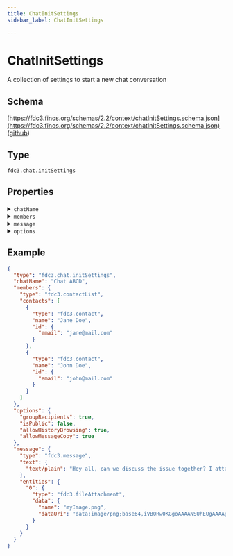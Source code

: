 ```yaml
---
title: ChatInitSettings
sidebar_label: ChatInitSettings

---
```


# ChatInitSettings

A collection of settings to start a new chat conversation

## Schema

[https://fdc3.finos.org/schemas/2.2/context/chatInitSettings.schema.json](https://fdc3.finos.org/schemas/2.2/context/chatInitSettings.schema.json) ([github](https://github.com/finos/FDC3/tree/main/packages/fdc3-context/schemas/context/chatInitSettings.schema.json))

## Type

`fdc3.chat.initSettings`

## Properties

<details>
  <summary><code>chatName</code></summary>

**type**: `string`

Name to apply to the chat created

</details>

<details>
  <summary><code>members</code></summary>

**type**: [ContactList](ContactList)

Contacts to add to the chat

</details>

<details>
  <summary><code>message</code></summary>

**One of:**

- **type**: `string`
- **type**: [Message](Message)

An initial message to post in the chat when created.

</details>

<details>
  <summary><code>options</code></summary>

**type**: `object`

**Subproperties:**

<details>
  <summary><code>groupRecipients</code></summary>

**type**: `boolean`

if false a separate chat will be created for each member

</details>

<details>
  <summary><code>isPublic</code></summary>

**type**: `boolean`

if true the room will be visible to everyone in the chat application

</details>

<details>
  <summary><code>allowHistoryBrowsing</code></summary>

**type**: `boolean`

if true members will be allowed to browse past messages

</details>

<details>
  <summary><code>allowMessageCopy</code></summary>

**type**: `boolean`

if true members will be allowed to copy/paste messages

</details>

<details>
  <summary><code>allowAddUser</code></summary>

**type**: `boolean`

if true members will be allowed to add other members to the chat

</details>

Option settings that affect the creation of the chat

</details>

## Example

```json
{
  "type": "fdc3.chat.initSettings",
  "chatName": "Chat ABCD",
  "members": {
    "type": "fdc3.contactList",
    "contacts": [
      {
        "type": "fdc3.contact",
        "name": "Jane Doe",
        "id": {
          "email": "jane@mail.com"
        }
      },
      {
        "type": "fdc3.contact",
        "name": "John Doe",
        "id": {
          "email": "john@mail.com"
        }
      }
    ]
  },
  "options": {
    "groupRecipients": true,
    "isPublic": false,
    "allowHistoryBrowsing": true,
    "allowMessageCopy": true
  },
  "message": {
    "type": "fdc3.message",
    "text": {
      "text/plain": "Hey all, can we discuss the issue together? I attached a screenshot"
    },
    "entities": {
      "0": {
        "type": "fdc3.fileAttachment",
        "data": {
          "name": "myImage.png",
          "dataUri": "data:image/png;base64,iVBORw0KGgoAAAANSUhEUgAAAAgAAAAIAQMAAAD+wSzIAAAABlBMVEX///+/v7+jQ3Y5AAAADklEQVQI12P4AIX8EAgALgAD/aNpbtEAAAAASUVORK5CYII"
        }
      }
    }
  }
}
```

